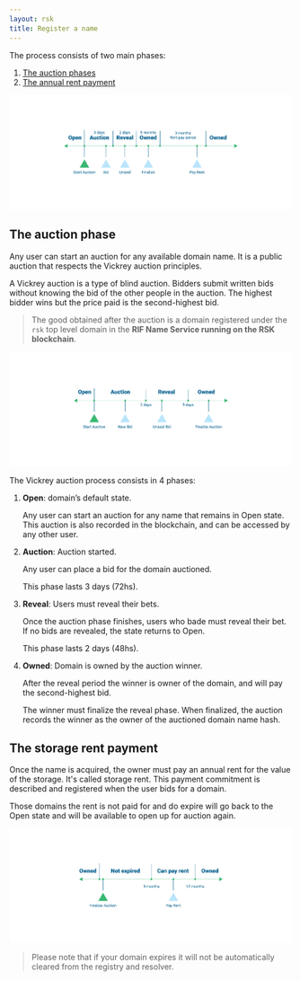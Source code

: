 ```yaml
---
layout: rsk
title: Register a name
---
```


The process consists of two main phases:

1. [The auction phases](#the-auction-phase)
2. [The annual rent payment](#the-storage-rent-payment)

<img src="/assets/img/rns/phases.png" class="img-fluid" alt="phases" />

## The auction phase

Any user can start an auction for any available domain name. It is a public auction that respects the Vickrey auction principles.

A Vickrey auction is a type of blind auction. Bidders submit written bids without knowing the bid of the other people in the auction. The highest bidder wins but the price paid is the second-highest bid.

> The good obtained after the auction is a domain registered under the `rsk` top level domain in the **RIF Name Service running on the RSK blockchain**.

<img src="/assets/img/rns/auction-phase.png" class="img-fluid" alt="auction-phase" />

The Vickrey auction process consists in 4 phases:

1. **Open**: domain’s default state.

    Any user can start an auction for any name that remains in Open state. This auction is also recorded in the blockchain, and can be accessed by any other user.

2. **Auction**: Auction started.

    Any user can place a bid for the domain auctioned.

    This phase lasts 3 days (72hs).

3. **Reveal**: Users must reveal their bets.

    Once the auction phase finishes, users who bade must reveal their bet. If no bids are revealed, the state returns to Open.

    This phase lasts 2 days (48hs).

4. **Owned**: Domain is owned by the auction winner.

    After the reveal period the winner is owner of the domain, and will pay the second-highest bid.

    The winner must finalize the reveal phase. When finalized, the auction records the winner as the owner of the auctioned domain name hash.

## The storage rent payment

Once the name is acquired, the owner must pay an annual rent for the value of the storage. It's called storage rent. This payment commitment is described and registered when the user bids for a domain.

Those domains the rent is not paid for and do expire will go back to the Open state and will be available to open up for auction again.

<img src="/assets/img/rns/rent-phase.png" class="img-fluid" alt="rent-phase" />

> Please note that if your domain expires it will not be automatically cleared from the registry and resolver.
